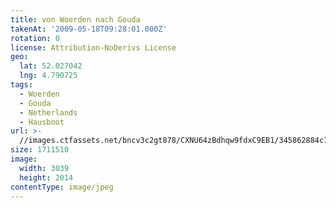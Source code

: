 ```yaml
---
title: von Woerden nach Gouda
takenAt: '2009-05-18T09:28:01.000Z'
rotation: 0
license: Attribution-NoDerivs License
geo:
  lat: 52.027042
  lng: 4.790725
tags:
  - Woerden
  - Gouda
  - Netherlands
  - Hausboot
url: >-
  //images.ctfassets.net/bncv3c2gt878/CXNU64zBdhqw9fdxC9EB1/345862884c7e93d769f37029ab6658f9/von-woerden-nach-gouda_4358194031_o
size: 1711510
image:
  width: 3039
  height: 2014
contentType: image/jpeg
---
```


